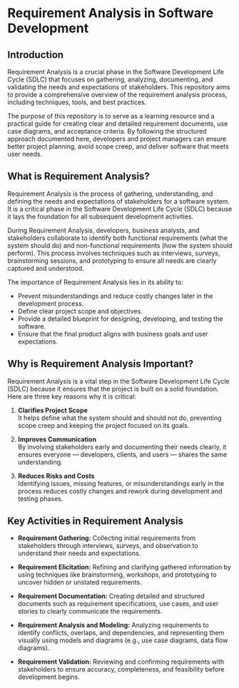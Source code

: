 # Requirement Analysis in Software Development

## Introduction

Requirement Analysis is a crucial phase in the Software Development Life Cycle (SDLC) that focuses on gathering, analyzing, documenting, and validating the needs and expectations of stakeholders. This repository aims to provide a comprehensive overview of the requirement analysis process, including techniques, tools, and best practices.

The purpose of this repository is to serve as a learning resource and a practical guide for creating clear and detailed requirement documents, use case diagrams, and acceptance criteria. By following the structured approach documented here, developers and project managers can ensure better project planning, avoid scope creep, and deliver software that meets user needs.

## What is Requirement Analysis?

Requirement Analysis is the process of gathering, understanding, and defining the needs and expectations of stakeholders for a software system. It is a critical phase in the Software Development Life Cycle (SDLC) because it lays the foundation for all subsequent development activities.

During Requirement Analysis, developers, business analysts, and stakeholders collaborate to identify both functional requirements (what the system should do) and non-functional requirements (how the system should perform). This process involves techniques such as interviews, surveys, brainstorming sessions, and prototyping to ensure all needs are clearly captured and understood.

The importance of Requirement Analysis lies in its ability to:

- Prevent misunderstandings and reduce costly changes later in the development process.
- Define clear project scope and objectives.
- Provide a detailed blueprint for designing, developing, and testing the software.
- Ensure that the final product aligns with business goals and user expectations.
## Why is Requirement Analysis Important?

Requirement Analysis is a vital step in the Software Development Life Cycle (SDLC) because it ensures that the project is built on a solid foundation. Here are three key reasons why it is critical:

1. **Clarifies Project Scope**  
   It helps define what the system should and should not do, preventing scope creep and keeping the project focused on its goals.

2. **Improves Communication**  
   By involving stakeholders early and documenting their needs clearly, it ensures everyone — developers, clients, and users — shares the same understanding.

3. **Reduces Risks and Costs**  
   Identifying issues, missing features, or misunderstandings early in the process reduces costly changes and rework during development and testing phases.
## Key Activities in Requirement Analysis

- **Requirement Gathering:** Collecting initial requirements from stakeholders through interviews, surveys, and observation to understand their needs and expectations.

- **Requirement Elicitation:** Refining and clarifying gathered information by using techniques like brainstorming, workshops, and prototyping to uncover hidden or unstated requirements.

- **Requirement Documentation:** Creating detailed and structured documents such as requirement specifications, use cases, and user stories to clearly communicate the requirements.

- **Requirement Analysis and Modeling:** Analyzing requirements to identify conflicts, overlaps, and dependencies, and representing them visually using models and diagrams (e.g., use case diagrams, data flow diagrams).

- **Requirement Validation:** Reviewing and confirming requirements with stakeholders to ensure accuracy, completeness, and feasibility before development begins.


